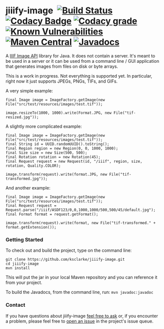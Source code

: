 # jiiify-image &nbsp;[![Build Status](https://travis-ci.org/ksclarke/jiiify-image.svg)](https://travis-ci.org/ksclarke/jiiify-image) [![Codacy Badge](https://api.codacy.com/project/badge/Coverage/39ce86dea4e94e969aba8b50a42cf7f8)](https://www.codacy.com/app/ksclarke/jiiify-image?utm_source=github.com&utm_medium=referral&utm_content=ksclarke/jiiify-image&utm_campaign=Badge_Coverage) [![Codacy grade](https://api.codacy.com/project/badge/Grade/39ce86dea4e94e969aba8b50a42cf7f8)](https://www.codacy.com/app/ksclarke/jiiify-image?utm_source=github.com&amp;utm_medium=referral&amp;utm_content=ksclarke/jiiify-image&amp;utm_campaign=Badge_Grade) [![Known Vulnerabilities](https://snyk.io/test/github/ksclarke/jiiify-image/badge.svg)](https://snyk.io/test/github/ksclarke/jiiify-image) [![Maven Central](https://img.shields.io/maven-metadata/v/http/central.maven.org/maven2/info/freelibrary/jiiify-image/maven-metadata.xml.svg?colorB=brightgreen)](http://mvnrepository.com/artifact/info.freelibrary/jiiify-image) [![Javadocs](http://javadoc.io/badge/info.freelibrary/jiiify-image.svg)](http://projects.freelibrary.info/jiiify-image/javadocs.html)

A [IIIF Image API](http://iiif.io/api/image) library for Java. It does not contain a server. It's meant to be used in a server or it can be used from a command line / GUI application that generates images from files on disk or byte arrays.

This is a work in progress. Not everything is supported yet. In particular, right now it just supports JPEGs, PNGs, TIFs, and GIFs.

A very simple example:

    final Image image = ImageFactory.getImage(new File("src/test/resources/images/test.tif"));
    
    image.resizeTo(1000, 1000).write(Format.JPG, new File("tif-resized.jpg"));

A slightly more complicated example:

    final Image image = ImageFactory.getImage(new File("src/test/resources/images/test.tif"));
    final String id = UUID.randomUUID().toString();
    final Region region = new Region(0, 0, 1000, 1000);
    final Size size = new Size(500, 500);
    final Rotation rotation = new Rotation(45);
    final Request request = new Request(id, "/iiif", region, size, rotation, Quality.COLOR);

    image.transform(request).write(format.JPG, new File("tif-transformed.jpg"));

And another example:

    final Image image = ImageFactory.getImage(new File("src/test/resources/images/test.tif"));
    final Request request = Request.parse("/iiif/ASDF123/0,0,1000,1000/500,500/45/default.jpg");
    final Format format = request.getFormat();

    image.transform(request).write(format, new File("tif-transformed." + format.getExtension());

### Getting Started

To check out and build the project, type on the command line:

    git clone https://github.com/ksclarke/jiiify-image.git
    cd jiiify-image
    mvn install

This will put the jar in your local Maven repository and you can reference it from your project.

To build the Javadocs, from the command line, run: `mvn javadoc:javadoc`

### Contact

If you have questions about jiiify-image <a href="mailto:ksclarke@ksclarke.io">feel free to ask</a> or, if you encounter a problem, please feel free to [open an issue](https://github.com/ksclarke/jiiify-image/issues "GitHub Issue Queue") in the project's issue queue.
